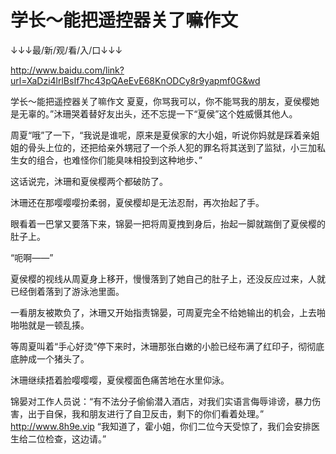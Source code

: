 # 学长～能把遥控器关了嘛作文

↓↓↓最/新/观/看/入/口↓↓↓

http://www.baidu.com/link?url=XaDzi4lrlBsIf7hc43pQAeEvE68KnODCy8r9yapmf0G&wd

学长～能把遥控器关了嘛作文
夏夏，你骂我可以，你不能骂我的朋友，夏侯樱她是无辜的。”沐珊哭着替好友出头，还不忘提一下“夏侯”这个姓威慑其他人。

周夏“哦”了一下，“我说是谁呢，原来是夏侯家的大小姐，听说你妈就是踩着亲姐姐的骨头上位的，还把给亲外甥冠了一个杀人犯的罪名将其送到了监狱，小三加私生女的组合，也难怪你们能臭味相投到这种地步、”

这话说完，沐珊和夏侯樱两个都破防了。

沐珊还在那嘤嘤嘤扮柔弱，夏侯樱却是无法忍耐，再次抬起了手。

眼看着一巴掌又要落下来，锦晏一把将周夏拽到身后，抬起一脚就踹倒了夏侯樱的肚子上。

“呃啊——”

夏侯樱的视线从周夏身上移开，慢慢落到了她自己的肚子上，还没反应过来，人就已经倒着落到了游泳池里面。

一看朋友被欺负了，沐珊又开始指责锦晏，可周夏完全不给她输出的机会，上去啪啪啪就是一顿乱揍。

等周夏叫着“手心好烫”停下来时，沐珊那张白嫩的小脸已经布满了红印子，彻彻底底肿成一个猪头了。

沐珊继续捂着脸嘤嘤嘤，夏侯樱面色痛苦地在水里仰泳。

锦晏对工作人员说：“有不法分子偷偷潜入酒店，对我们实语言侮辱诽谤，暴力伤害，出于自保，我和朋友进行了自卫反击，剩下的你们看着处理。”
http://www.8h9e.vip
“我知道了，霍小姐，你们二位今天受惊了，我们会安排医生给二位检查，这边请。”
